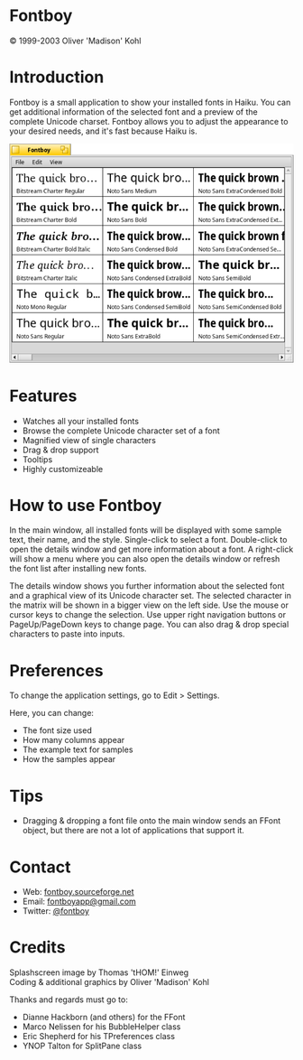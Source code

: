 Fontboy
=======

© 1999-2003 Oliver 'Madison' Kohl

Introduction
============
Fontboy is a small application to show your installed fonts in Haiku. You can get additional information of the selected font and a preview of the complete Unicode charset. Fontboy allows you to adjust the appearance to your desired needs, and it's fast because Haiku is.

![FontBoy screenshot](FontBoy.png "FontBoy")

Features
========
- Watches all your installed fonts
- Browse the complete Unicode character set of a font
- Magnified view of single characters
- Drag & drop support
- Tooltips
- Highly customizeable

How to use Fontboy
==================
In the main window, all installed fonts will be displayed with some sample text, their name, and the style. Single-click to select a font. Double-click to open the details window and get more information about a font. A right-click will show a menu where you can also open the details window or refresh the font list after installing new fonts.

The details window shows you further information about the selected font and a graphical view of its Unicode character set. The selected character in the matrix will be shown in a bigger view on the left side. Use the mouse or cursor keys to change the selection. Use upper right navigation buttons or PageUp/PageDown keys to change page. You can also drag & drop special characters to paste into inputs.

Preferences
===========
To change the application settings, go to Edit > Settings.

Here, you can change:
- The font size used
- How many columns appear
- The example text for samples
- How the samples appear

Tips
====
- Dragging & dropping a font file onto the main window sends an FFont object, but there are not a lot of applications that support it.

Contact
=======
- Web: [fontboy.sourceforge.net](http://fontboy.sourceforge.net)
- Email: [fontboyapp@gmail.com](mailto:fontboyapp@gmail.com)
- Twitter: [@fontboy](https://twitter.com/fontboy)

Credits
=======
Splashscreen image by Thomas 'tHOM!' Einweg  
Coding & additional graphics by Oliver 'Madison' Kohl

Thanks and regards must go to:
- Dianne Hackborn (and others) for the FFont
- Marco Nelissen for his BubbleHelper class
- Eric Shepherd for his TPreferences class
- YNOP Talton for SplitPane class
